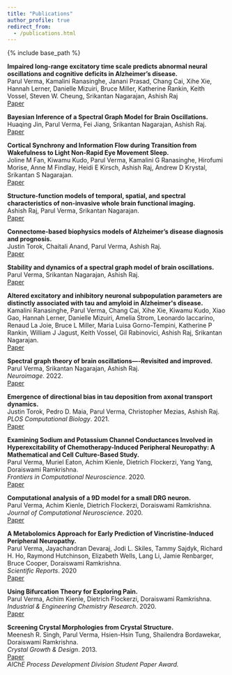 ```yaml
---
title: "Publications"
author_profile: true
redirect_from: 
  - /publications.html
---
```


{% include base_path %}

<!-- Leave two spaces at the end -->  

**Impaired long-range excitatory time scale predicts abnormal neural oscillations and cognitive deficits in Alzheimer’s disease.**  
Parul Verma, Kamalini Ranasinghe, Janani Prasad, Chang Cai, Xihe Xie, Hannah Lerner, Danielle Mizuiri, Bruce Miller, Katherine Rankin, Keith Vossel, Steven W. Cheung, Srikantan Nagarajan, Ashish Raj  
[Paper](https://alzres.biomedcentral.com/articles/10.1186/s13195-024-01426-7)

**Bayesian Inference of a Spectral Graph Model for Brain Oscillations.**  
Huaqing Jin, Parul Verma, Fei Jiang, Srikantan Nagarajan, Ashish Raj.  
[Paper](https://doi.org/10.1016/j.neuroimage.2023.120278)

**Cortical Synchrony and Information Flow during Transition from Wakefulness to Light Non-Rapid Eye Movement Sleep.**  
Joline M Fan, Kiwamu Kudo, Parul Verma, Kamalini G Ranasinghe, Hirofumi Morise, Anne M Findlay, Heidi E Kirsch, Ashish Raj, Andrew D Krystal, Srikantan S Nagarajan.    
[Paper](https://www.jneurosci.org/content/43/48/8157)  

**Structure-function models of temporal, spatial, and spectral characteristics of non-invasive whole brain functional imaging.**  
Ashish Raj, Parul Verma, Srikantan Nagarajan.  
[Paper](https://www.frontiersin.org/articles/10.3389/fnins.2022.959557/full)

**Connectome-based biophysics models of Alzheimer’s disease diagnosis and prognosis.**  
Justin Torok, Chaitali Anand, Parul Verma, Ashish Raj.  
[Paper](https://www.sciencedirect.com/science/article/pii/S1931524422001815)

**Stability and dynamics of a spectral graph model of brain oscillations.**  
Parul Verma, Srikantan Nagarajan, Ashish Raj.  
[Paper](https://direct.mit.edu/netn/article/doi/10.1162/netn_a_00263/112205/Stability-and-dynamics-of-a-spectral-graph-model)  

**Altered excitatory and inhibitory neuronal subpopulation parameters are distinctly associated with tau and amyloid in Alzheimer's disease.**  
Kamalini Ranasinghe, Parul Verma, Chang Cai, Xihe Xie, Kiwamu Kudo, Xiao Gao, Hannah Lerner, Danielle Mizuiri, Amelia Strom, Leonardo Iaccarino, Renaud La Joie, Bruce L Miller, Maria Luisa Gorno-Tempini, Katherine P Rankin, William J Jagust, Keith Vossel, Gil Rabinovici, Ashish Raj, Srikantan Nagarajan.  
[Paper](https://elifesciences.org/articles/77850)  

**Spectral graph theory of brain oscillations—-Revisited and improved.**  
Parul Verma, Srikantan Nagarajan, Ashish Raj.  
*Neuroimage*. 2022.  
[Paper](https://www.sciencedirect.com/science/article/pii/S1053811922000490?via%3Dihub)  

**Emergence of directional bias in tau deposition from axonal transport dynamics.**  
Justin Torok, Pedro D. Maia, Parul Verma, Christopher Mezias, Ashish Raj.  
*PLOS Computational Biology*. 2021.  
[Paper](https://journals.plos.org/ploscompbiol/article?id=10.1371/journal.pcbi.1009258)

**Examining Sodium and Potassium Channel Conductances Involved in Hyperexcitability of Chemotherapy-Induced Peripheral Neuropathy: A Mathematical and Cell Culture-Based Study.**  
Parul Verma, Muriel Eaton, Achim Kienle, Dietrich Flockerzi, Yang Yang, Doraiswami Ramkrishna.  
*Frontiers in Computational Neuroscience*. 2020.  
[Paper](https://www.frontiersin.org/articles/10.3389/fncom.2020.564980/full)

**Computational analysis of a 9D model for a small DRG neuron.**  
Parul Verma, Achim Kienle, Dietrich Flockerzi, Doraiswami Ramkrishna.  
*Journal of Computational Neuroscience*. 2020.  
[Paper](https://link.springer.com/article/10.1007/s10827-020-00761-6)  

<!-- Leave two spaces at the end -->

**A Metabolomics Approach for Early Prediction of Vincristine-Induced Peripheral Neuropathy.**  
Parul Verma, Jayachandran Devaraj, Jodi L. Skiles, Tammy Sajdyk, Richard H. Ho, Raymond Hutchinson, Elizabeth Wells, Lang Li, Jamie Renbarger, Bruce Cooper, Doraiswami Ramkrishna.  
*Scientific Reports*. 2020  
[Paper](https://www.nature.com/articles/s41598-020-66815-y)

**Using Bifurcation Theory for Exploring Pain.**  
Parul Verma, Achim Kienle, Dietrich Flockerzi, Doraiswami Ramkrishna.  
*Industrial & Engineering Chemistry Research*. 2020.  
[Paper](https://pubs.acs.org/doi/10.1021/acs.iecr.9b04495)  

<!-- to leave a space: type "&nbsp;" -->

**Screening Crystal Morphologies from Crystal Structure.**  
Meenesh R. Singh, Parul Verma, Hsien-Hsin Tung, Shailendra Bordawekar, Doraiswami Ramkrishna.  
*Crystal Growth & Design*. 2013.  
[Paper](https://www.semanticscholar.org/paper/Screening-Crystal-Morphologies-from-Crystal-Singh-Verma/59290e17f35566385f0f4465bf8e6eb9713940c6)  
*AIChE Process Development Division Student Paper Award.*

<!-- The [DBLP](http://dblp.uni-trier.de/pers/hd/p/Pillutla:Venkata_Krishna) listing provides a comprehensive list of my publications. -->
